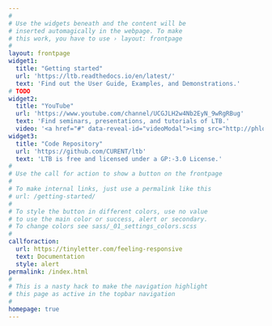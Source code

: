 ```yaml
---
#
# Use the widgets beneath and the content will be
# inserted automagically in the webpage. To make
# this work, you have to use › layout: frontpage
#
layout: frontpage
widget1:
  title: "Getting started"
  url: 'https://ltb.readthedocs.io/en/latest/'
  text: 'Find out the User Guide, Examples, and Demonstrations.'
# TODO
widget2:
  title: "YouTube"
  url: 'https://www.youtube.com/channel/UCGJLH2w4Nb2EyN_9wRgRBug'
  text: 'Find seminars, presentations, and tutorials of LTB.'
  video: '<a href="#" data-reveal-id="videoModal"><img src="http://phlow.github.io/feeling-responsive/images/start-video-feeling-responsive-302x182.jpg" width="302" height="182" alt=""/></a>'
widget3:
  title: "Code Repository"
  url: 'https://github.com/CURENT/ltb'
  text: 'LTB is free and licensed under a GP:-3.0 License.'
#
# Use the call for action to show a button on the frontpage
#
# To make internal links, just use a permalink like this
# url: /getting-started/
#
# To style the button in different colors, use no value
# to use the main color or success, alert or secondary.
# To change colors see sass/_01_settings_colors.scss
#
callforaction:
  url: https://tinyletter.com/feeling-responsive
  text: Documentation
  style: alert
permalink: /index.html
#
# This is a nasty hack to make the navigation highlight
# this page as active in the topbar navigation
#
homepage: true
---
```

